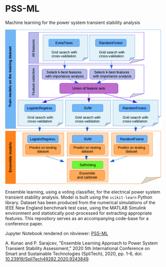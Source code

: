 # PSS-ML
Machine learning for the power system transient stability analysis

![alt text](FlowChart.jpg "FlowChart")

Ensemble learning, using a voting classifier, for the electrical power system transient stability analysis. Model is built using the `scikit-learn` Python library. Dataset has been produced from the numerical simulations of the IEEE New England benchmark test case, using the MATLAB Simulink environment and statistically post-processed for extracting appropriate features. This repository serves as an accompanying code-base for a conference paper.

Jupyter Notebook rendered on nbviewer: [PSS-ML](https://nbviewer.org/github/sarajcev/PSS-ML/blob/master/PSStabML.ipynb)

A. Kunac and P. Sarajcev, "Ensemble Learning Approach to Power System Transient Stability Assessment," 2020 5th International Conference on Smart and Sustainable Technologies (SpliTech), 2020, pp. 1-6, doi: [10.23919/SpliTech49282.2020.9243849](https://ieeexplore.ieee.org/document/9243849).
